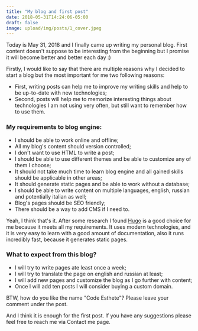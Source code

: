 ```yaml
---
title: "My blog and first post"
date: 2018-05-31T14:24:06-05:00
draft: false
image: upload/img/posts/1_cover.jpeg
---
```


Today is May 31, 2018 and I finally came up writing my personal blog. First content doesn't suppose to be interesting from the beginning but I promise it will become better and better each day :)

Firstly, I would like to say that there are multiple reasons why I decided to start a blog but the most important for me two following reasons:

- First, writing posts can help me to improve my writing skills and help to be up-to-date with new technologies;
- Second, posts will help me to memorize interesting things about technologies I am not using very often, but still want to remember how to use them.

### My requirements to blog engine:

- I should be able to work online and offline;
- All my blog's content should version controlled;
- I don't want to use HTML to write a post;
- I should be able to use different themes and be able to customize any of them I choose;
- It should not take much time to learn blog engine and all gained skills should be applicable in other areas;
- It should generate static pages and be able to work without a database;
- I should be able to write content on multiple languages, english, russian and potentially italian as well;
- Blog's pages should be SEO friendly;
- There should be a way to add CMS if I need to.

Yeah, I think that's it. After some research I found [Hugo](https://gohugo.io/) is a good choice for me because it meets all my requirements. It uses modern technologies, and it is very easy to learn with a good amount of documentation, also it runs incredibly fast, because it generates static pages.



### What to expect from this blog?

- I will try to write pages ate least once a week;
- I will try to translate the page on english and russian at least;
- I will add new pages and customize the blog as I go further with content;
- Once I will add ten posts I will consider buying a custom domain.

BTW, how do you like the name "Code Esthete"? Please leave your comment under the post.

And I think it is enough for the first post. If you have any suggestions please feel free to reach me via Contact me page.